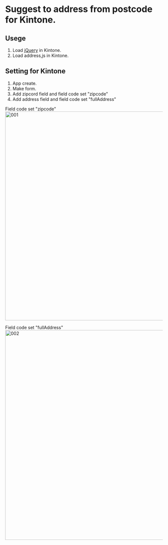 # Suggest to address from postcode for Kintone.

## Usege

1. Load [jQuery](https://releases.jquery.com/) in Kintone.
2. Load address,js in Kintone.

## Setting for Kintone

1. App create.
2. Make form.
3. Add zipcord field and field code set "zipcode"
4. Add address field and field code set "fullAddress"

Field code set "zipcode"
<img width="669" alt="001" src="https://github.com/user-attachments/assets/2f8dbe56-01a6-47c6-86e3-e3c1d66e57ad">

Field code set "fullAddress"
<img width="672" alt="002" src="https://github.com/user-attachments/assets/66a9b7ad-4569-4408-80cb-2a4699e29347">
